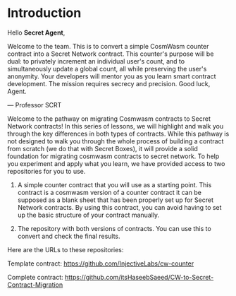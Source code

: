 # Introduction

Hello **Secret Agent**,

Welcome to the team. This is to convert a simple CosmWasm counter contract into a Secret Network contract. This counter's purpose will be dual: to privately increment an individual user's count, and to simultaneously update a global count, all while preserving the user's anonymity. Your developers will mentor you as you learn smart contract development. The mission requires secrecy and precision. Good luck, Agent.

— Professor SCRT

Welcome to the pathway on migrating Cosmwasm contracts to Secret Network contracts! In this series of lessons, we will highlight and walk you through the key differences in both types of contracts. While this pathway is not designed to walk you through the whole process of building a contract from scratch (we do that with Secret Boxes), it will provide a solid foundation for migrating cosmwasm contracts to secret network. To help you experiment and apply what you learn, we have provided access to two repositories for you to use.

1. A simple counter contract that you will use as a starting point. This contract is a cosmwasm version of a counter contract it can be supposed as a blank sheet that has been properly set up for Secret Network contracts. By using this contract, you can avoid having to set up the basic structure of your contract manually.

2. The repository with both versions of contracts. You can use this to convert and check the final results.

Here are the URLs to these repositories:

Template contract: <https://github.com/InjectiveLabs/cw-counter>

Complete contract: <https://github.com/itsHaseebSaeed/CW-to-Secret-Contract-Migration>
